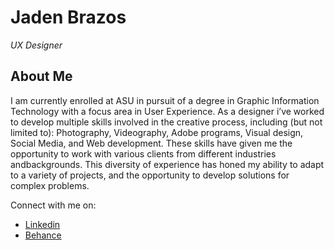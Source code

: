 # Jaden Brazos
*UX Designer*

## About Me
I am currently enrolled at ASU in pursuit of a degree in Graphic Information Technology with a focus area in User Experience. As a designer i’ve worked to develop multiple       skills involved in the creative process, including (but not limited to): Photography, Videography, Adobe programs, Visual design, Social Media, and Web development. These        skills have given me the opportunity to work with various clients from different industries andbackgrounds. This diversity of experience has honed my ability to adapt to a       variety of projects, and the opportunity to develop solutions for complex problems.



Connect with me on:
- [Linkedin]([www.linkedin.com/in/jbrvz](https://www.linkedin.com/in/jbrvz/))
- [Behance]((https://www.behance.net/Jbrzzs)https://www.behance.net/Jbrzzs)


